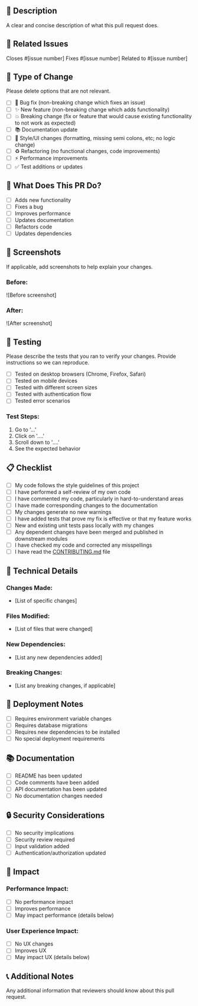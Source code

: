 ## 📝 Description

A clear and concise description of what this pull request does.

## 🔗 Related Issues

Closes #[issue number]
Fixes #[issue number]
Related to #[issue number]

## 🧪 Type of Change

Please delete options that are not relevant.

- [ ] 🐛 Bug fix (non-breaking change which fixes an issue)
- [ ] ✨ New feature (non-breaking change which adds functionality)
- [ ] 💥 Breaking change (fix or feature that would cause existing functionality to not work as expected)
- [ ] 📚 Documentation update
- [ ] 🎨 Style/UI changes (formatting, missing semi colons, etc; no logic change)
- [ ] ♻️ Refactoring (no functional changes, code improvements)
- [ ] ⚡ Performance improvements
- [ ] ✅ Test additions or updates

## 🎯 What Does This PR Do?

- [ ] Adds new functionality
- [ ] Fixes a bug
- [ ] Improves performance
- [ ] Updates documentation
- [ ] Refactors code
- [ ] Updates dependencies

## 📸 Screenshots

If applicable, add screenshots to help explain your changes.

### Before:
![Before screenshot]

### After:
![After screenshot]

## 🧪 Testing

Please describe the tests that you ran to verify your changes. Provide instructions so we can reproduce.

- [ ] Tested on desktop browsers (Chrome, Firefox, Safari)
- [ ] Tested on mobile devices
- [ ] Tested with different screen sizes
- [ ] Tested with authentication flow
- [ ] Tested error scenarios

### Test Steps:
1. Go to '...'
2. Click on '....'
3. Scroll down to '....'
4. See the expected behavior

## 📋 Checklist

- [ ] My code follows the style guidelines of this project
- [ ] I have performed a self-review of my own code
- [ ] I have commented my code, particularly in hard-to-understand areas
- [ ] I have made corresponding changes to the documentation
- [ ] My changes generate no new warnings
- [ ] I have added tests that prove my fix is effective or that my feature works
- [ ] New and existing unit tests pass locally with my changes
- [ ] Any dependent changes have been merged and published in downstream modules
- [ ] I have checked my code and corrected any misspellings
- [ ] I have read the [CONTRIBUTING.md](CONTRIBUTING.md) file

## 🔧 Technical Details

### Changes Made:
- [List of specific changes]

### Files Modified:
- [List of files that were changed]

### New Dependencies:
- [List any new dependencies added]

### Breaking Changes:
- [List any breaking changes, if applicable]

## 🚀 Deployment Notes

- [ ] Requires environment variable changes
- [ ] Requires database migrations
- [ ] Requires new dependencies to be installed
- [ ] No special deployment requirements

## 📚 Documentation

- [ ] README has been updated
- [ ] Code comments have been added
- [ ] API documentation has been updated
- [ ] No documentation changes needed

## 🔒 Security Considerations

- [ ] No security implications
- [ ] Security review required
- [ ] Input validation added
- [ ] Authentication/authorization updated

## 🎯 Impact

### Performance Impact:
- [ ] No performance impact
- [ ] Improves performance
- [ ] May impact performance (details below)

### User Experience Impact:
- [ ] No UX changes
- [ ] Improves UX
- [ ] May impact UX (details below)

## 📞 Additional Notes

Any additional information that reviewers should know about this pull request. 